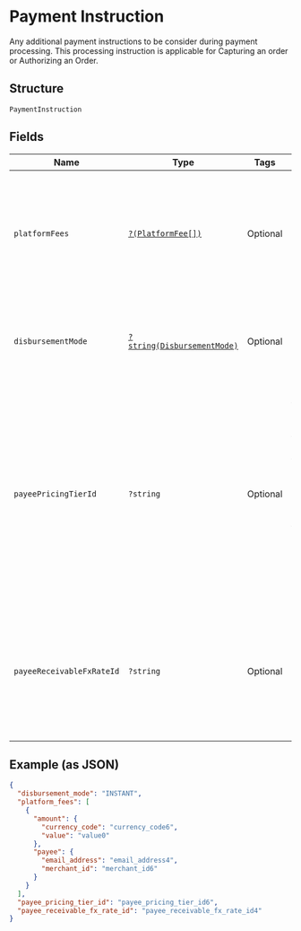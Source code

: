 
# Payment Instruction

Any additional payment instructions to be consider during payment processing. This processing instruction is applicable for Capturing an order or Authorizing an Order.

## Structure

`PaymentInstruction`

## Fields

| Name | Type | Tags | Description | Getter | Setter |
|  --- | --- | --- | --- | --- | --- |
| `platformFees` | [`?(PlatformFee[])`](../../doc/models/platform-fee.md) | Optional | An array of various fees, commissions, tips, or donations. This field is only applicable to merchants that been enabled for PayPal Complete Payments Platform for Marketplaces and Platforms capability.<br>**Constraints**: *Minimum Items*: `0`, *Maximum Items*: `1` | getPlatformFees(): ?array | setPlatformFees(?array platformFees): void |
| `disbursementMode` | [`?string(DisbursementMode)`](../../doc/models/disbursement-mode.md) | Optional | The funds that are held on behalf of the merchant.<br>**Default**: `DisbursementMode::INSTANT`<br>**Constraints**: *Minimum Length*: `1`, *Maximum Length*: `16`, *Pattern*: `^[A-Z_]+$` | getDisbursementMode(): ?string | setDisbursementMode(?string disbursementMode): void |
| `payeePricingTierId` | `?string` | Optional | This field is only enabled for selected merchants/partners to use and provides the ability to trigger a specific pricing rate/plan for a payment transaction. The list of eligible 'payee_pricing_tier_id' would be provided to you by your Account Manager. Specifying values other than the one provided to you by your account manager would result in an error.<br>**Constraints**: *Minimum Length*: `1`, *Maximum Length*: `20`, *Pattern*: `^.*$` | getPayeePricingTierId(): ?string | setPayeePricingTierId(?string payeePricingTierId): void |
| `payeeReceivableFxRateId` | `?string` | Optional | FX identifier generated returned by PayPal to be used for payment processing in order to honor FX rate (for eligible integrations) to be used when amount is settled/received into the payee account.<br>**Constraints**: *Minimum Length*: `1`, *Maximum Length*: `4000`, *Pattern*: `^.*$` | getPayeeReceivableFxRateId(): ?string | setPayeeReceivableFxRateId(?string payeeReceivableFxRateId): void |

## Example (as JSON)

```json
{
  "disbursement_mode": "INSTANT",
  "platform_fees": [
    {
      "amount": {
        "currency_code": "currency_code6",
        "value": "value0"
      },
      "payee": {
        "email_address": "email_address4",
        "merchant_id": "merchant_id6"
      }
    }
  ],
  "payee_pricing_tier_id": "payee_pricing_tier_id6",
  "payee_receivable_fx_rate_id": "payee_receivable_fx_rate_id4"
}
```

